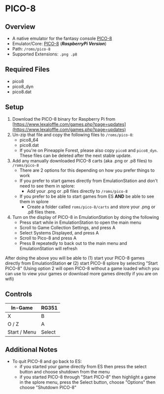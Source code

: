# PICO-8

## Overview

- A native emulator for the fantasy console [PICO-8](https://www.lexaloffle.com/pico-8.php)
- Emulator/Core: [PICO-8](https://www.lexaloffle.com/games.php?page=updates) (_**RaspberryPi Version**_)
- Path: `/roms/pico-8`
- Supported Extensions: `.png .p8`

## Required Files
- pico8
- pico8_dyn
- pico8.dat

## Setup

1. Download the PICO-8 binary for Raspberry Pi from [https://www.lexaloffle.com/games.php?page=updates](https://www.lexaloffle.com/games.php?page=updates)
2. Un-zip that file and copy the following files to `/roms/pico-8`:
   - pico8_64
   - pico8.dat
   - If you're on Pineapple Forest, please also copy `pico8` and `pico8_dyn`. These files can be deleted after the next stable update.
3. Add any manually downloaded PICO-8 carts (aka .png or .p8 files) to `/roms/pico-8` 
   - There are 2 options for this depending on how you prefer things to work
   - If you prefer to start games directly from EmulationStation and don't need to see them in splore:
     - Add your .png or .p8 files directly to `/roms/pico-8`
   - If you prefer to be able to start games from ES **AND** be able to see them in splore
     - Create a folder called `roms/pico-8/carts` and store your .png or .p8 files there.
4. Turn on the display of PICO-8 in EmulationStation by doing the following
   - Press start while in EmulationStation to open the main menu
   - Scroll to Game Collection Settings, and press A
   - Select Systems Displayed, and press A
   - Scroll to Pico-8 and press A
   - Press B repeatedly to back out to the main menu and EmulationStation will refresh

After doing the above you will be able to (1) start your PICO-8 games directly from EmulationStation **or** (2) start PICO-8 splore by selecting "Start PICO-8" (Using option 2 will open PICO-8 without a game loaded which you can use to view your games or download more games directly if you are on wifi)

## Controls

|In-Game|RG351|
|-|-|
|X|B|
|O / Z|A|
|Start / Menu|Select|

## Additional Notes
- To quit PICO-8 and go back to ES:
  - if you started your game directly from ES then press the select button and choose shutdown from the menu
  - if you started PICO-8 through "Start PICO-8" then highlight a game in the splore menu, press the Select button, choose "Options" then choose "Shutdown PICO-8"
